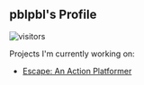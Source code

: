 ## pblpbl's Profile

![visitors](https://visitor-badge.glitch.me/badge?page_id=pblpbl1024.pblpbl1024)

Projects I'm currently working on:
* [Escape: An Action Platformer](https://github.com/pblpbl1024/escape)
